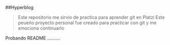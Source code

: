 ##Hyperblog
> Este repositorio me sirvio de practica para aprender git en Platzi
Este peueño proyecto personal fue creado para practicar con git y me emociona continuarlo

Probando README ..........